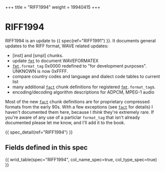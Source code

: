 +++
title = "RIFF1994"
weight = 19940415
+++

RIFF1994
========

RIFF1994 is an update to {{ spec(ref="RIFF1991") }}. It documents general updates to the RIFF format, WAVE related updates:

* [inst] and [smpl] chunks.
* update [`fmt`](@/chunk/fmt.md) to document WAVEFORMATEX
* [`fmt`](@/chunk/fmt.md)`.format_tag` 0x0000 redefined to "for development purposes". UNKNOWN is now 0xFFFF.
* compare country codes and language and dialect code tables to current list
* many additional [`fact`](@/chunk/fact.md) chunk definitions for registered [`fmt`](@/chunk/fmt.md)`.format_tag`s.
* encoding/decoding algorithm descriptions for ADPCM, MPEG-1 audio

Most of the new [`fact`](@/chunk/fact.md) chunk definitions are for proprietary compressed formats from the early 90s. With a few exceptions (see [`fact`](@/chunk/fact.md) for details) I haven't documented them here, because I *think* they're extremely rare. If you're aware of any use of a particlar `format_tag` that isn't already documented please let me know, and I'll add it to the book.


{{ spec_detail(ref="RIFF1994") }} 

## Fields defined in this spec

{{ wrid_table(spec="RIFF1994", col_name_spec=true, col_type_spec=true) }}

